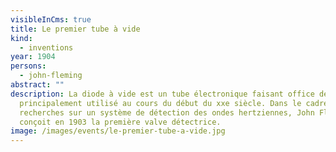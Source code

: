 ```yaml
---
visibleInCms: true
title: Le premier tube à vide
kind:
  - inventions
year: 1904
persons:
  - john-fleming
abstract: ""
description: La diode à vide est un tube électronique faisant office de diode et
  principalement utilisé au cours du début du xxe siècle. Dans le cadre de
  recherches sur un système de détection des ondes hertziennes, John Fleming
  conçoit en 1903 la première valve détectrice.
image: /images/events/le-premier-tube-a-vide.jpg
---
```

